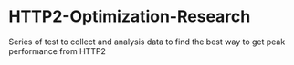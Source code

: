 # HTTP2-Optimization-Research
Series of test to collect and analysis data to find the best way to get peak performance from HTTP2 
